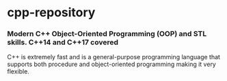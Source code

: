 # cpp-repository
 ### Modern C++ Object-Oriented Programming (OOP) and STL skills. C++14 and C++17 covered

C++ is extremely fast and is a general-purpose programming language that supports both procedure and object-oriented programming making it very flexible.
